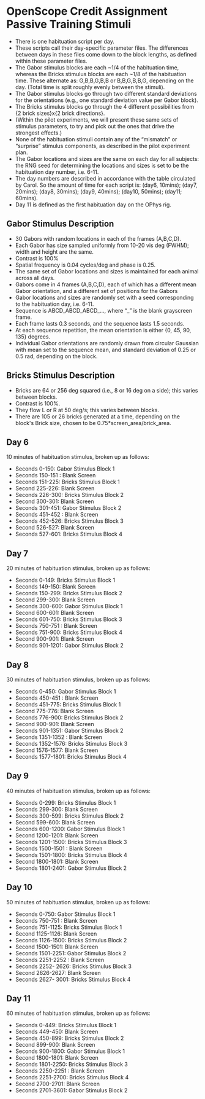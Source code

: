 OpenScope Credit Assignment Passive Training Stimuli
====================================================

- There is one habituation script per day.
- These scripts call their day-specific parameter files. The differences between days in these files come down to the block lengths, as defined within these parameter files. 
- The Gabor stimulus blocks are each ~1/4 of the habituation time, whereas the Bricks stimulus blocks are each ~1/8 of the habituation time. These alternate as: G,B,B,G,B,B or B,B,G,B,B,G, depending on the day. (Total time is split roughly evenly between the stimuli).
- The Gabor stimulus blocks go through two different standard deviations for the orientations (e.g., one standard deviation value per Gabor block).
- The Bricks stimulus blocks go through the 4 different possibilities from {2 brick sizes}x{2 brick directions}. 
- (Within the pilot experiments, we will present these same sets of stimulus parameters, to try and pick out the ones that drive the strongest effects.)
- None of the habituation stimuli contain any of the “mismatch” or “surprise” stimulus components, as described in the pilot experiment plan.
- The Gabor locations and sizes are the same on each day for all subjects: the RNG seed for determining the locations and sizes is set to be the habituation day number, i.e. 6-11.
- The day numbers are described in accordance with the table circulated by Carol. So the amount of time for each script is:
(day6, 10mins); (day7, 20mins); (day8, 30mins); (day9, 40mins); (day10, 50mins); (day11; 60mins).
- Day 11 is defined as the first habituation day on the OPhys rig.

Gabor Stimulus Description
--------------------------
- 30 Gabors with random locations in each of the frames (A,B,C,D).
- Each Gabor has size sampled uniformly from 10-20 vis deg (FWHM); width and height are the same.
- Contrast is 100%
- Spatial frequency is 0.04 cycles/deg and phase is 0.25.
- The same set of Gabor locations and sizes is maintained for each animal across all days.
- Gabors come in 4 frames (A,B,C,D), each of which has a different mean Gabor orientation, and a different set of positions for the Gabors
- Gabor locations and sizes are randomly set with a seed corresponding to the habituation day, i.e. 6-11.
- Sequence is ABCD_ABCD_ABCD_..., where “_” is the blank grayscreen frame.
- Each frame lasts 0.3 seconds, and the sequence lasts 1.5 seconds.
- At each sequence repetition, the mean orientation is either {0, 45, 90, 135} degrees.
- Individual Gabor orientations are randomly drawn from circular Gaussian with mean set to the sequence mean, and standard deviation of 0.25 or 0.5 rad, depending on the block.

Bricks Stimulus Description
---------------------------
- Bricks are 64 or 256 deg squared (i.e., 8 or 16 deg on a side); this varies between blocks.
- Contrast is 100%.
- They flow L or R at 50 deg/s; this varies between blocks.
- There are 105 or 26 bricks generated at a time, depending on the block's Brick size, chosen to be 0.75*screen_area/brick_area.

Day 6
-----
10 minutes of habituation stimulus, broken up as follows:
- Seconds 0-150: Gabor Stimulus Block 1
- Seconds 150-151 : Blank Screen
- Seconds 151-225: Bricks Stimulus Block 1
- Second 225-226: Blank Screen
- Seconds 226-300: Bricks Stimulus Block 2
- Second 300-301: Blank Screen
- Seconds 301-451: Gabor Stimulus Block 2
- Seconds 451-452 : Blank Screen
- Seconds 452-526: Bricks Stimulus Block 3
- Second 526-527: Blank Screen
- Seconds 527-601: Bricks Stimulus Block 4

Day 7
-----
20 minutes of habituation stimulus, broken up as follows:
- Seconds 0-149: Bricks Stimulus Block 1
- Seconds 149-150: Blank Screen
- Seconds 150-299: Bricks Stimulus Block 2
- Second 299-300: Blank Screen
- Seconds 300-600: Gabor Stimulus Block 1
- Second 600-601: Blank Screen
- Seconds 601-750: Bricks Stimulus Block 3
- Seconds 750-751 : Blank Screen
- Seconds 751-900: Bricks Stimulus Block 4
- Second 900-901: Blank Screen
- Seconds 901-1201: Gabor Stimulus Block 2

Day 8
-----
30 minutes of habituation stimulus, broken up as follows:
- Seconds 0-450: Gabor Stimulus Block 1
- Seconds 450-451 : Blank Screen
- Seconds 451-775: Bricks Stimulus Block 1
- Second 775-776: Blank Screen
- Seconds 776-900: Bricks Stimulus Block 2
- Second 900-901: Blank Screen
- Seconds 901-1351: Gabor Stimulus Block 2
- Seconds 1351-1352 : Blank Screen
- Seconds 1352-1576: Bricks Stimulus Block 3
- Second 1576-1577: Blank Screen
- Seconds 1577-1801: Bricks Stimulus Block 4

Day 9
-----
40 minutes of habituation stimulus, broken up as follows:
- Seconds 0-299: Bricks Stimulus Block 1
- Seconds 299-300: Blank Screen
- Seconds 300-599: Bricks Stimulus Block 2
- Second 599-600: Blank Screen
- Seconds 600-1200: Gabor Stimulus Block 1
- Second 1200-1201: Blank Screen
- Seconds 1201-1500: Bricks Stimulus Block 3
- Seconds 1500-1501 : Blank Screen
- Seconds 1501-1800: Bricks Stimulus Block 4
- Second 1800-1801: Blank Screen
- Seconds 1801-2401: Gabor Stimulus Block 2

Day 10
------
50 minutes of habituation stimulus, broken up as follows:
- Seconds 0-750: Gabor Stimulus Block 1
- Seconds 750-751 : Blank Screen
- Seconds 751-1125: Bricks Stimulus Block 1
- Second 1125-1126: Blank Screen
- Seconds 1126-1500: Bricks Stimulus Block 2
- Second 1500-1501: Blank Screen
- Seconds 1501-2251: Gabor Stimulus Block 2
- Seconds 2251-2252 : Blank Screen
- Seconds 2252- 2626: Bricks Stimulus Block 3
- Second 2626-2627: Blank Screen
- Seconds 2627- 3001: Bricks Stimulus Block 4

Day 11
------
60 minutes of habituation stimulus, broken up as follows:
- Seconds 0-449: Bricks Stimulus Block 1
- Seconds 449-450: Blank Screen
- Seconds 450-899: Bricks Stimulus Block 2
- Second 899-900: Blank Screen
- Seconds 900-1800: Gabor Stimulus Block 1
- Second 1800-1801: Blank Screen
- Seconds 1801-2250: Bricks Stimulus Block 3
- Seconds 2250-2251 : Blank Screen
- Seconds 2251-2700: Bricks Stimulus Block 4
- Second 2700-2701: Blank Screen
- Seconds 2701-3601: Gabor Stimulus Block 2
